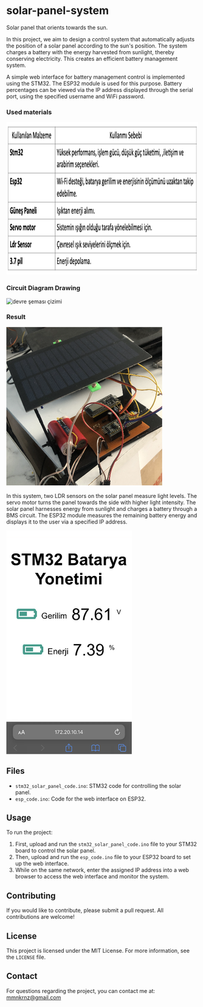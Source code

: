 # solar-panel-system
Solar panel that orients towards the sun.

In this project, we aim to design a control system that automatically adjusts the position of a solar panel according to the sun's position. The system charges a battery with the energy harvested from sunlight, thereby conserving electricity. This creates an efficient battery management system.

A simple web interface for battery management control is implemented using the STM32. The ESP32 module is used for this purpose. Battery percentages can be viewed via the IP address displayed through the serial port, using the specified username and WiFi password.


<h3> Used materials </h3>
<img src="https://github.com/dilarabukerr/solar-panel-project/blob/main/kullan%C4%B1lan_malzemeler.png" alt="Kullanılan malzemeler" width="600" height="400">

<h3> Circuit Diagram Drawing </h3>
<img src="https://github.com/dilarabukerr/solar-panel-project/blob/main/devre_semas%C4%B1.png" alt="devre şeması çizimi" width="900" height="500">

<h3> Result </h3>
<img src="https://github.com/dilarabukerr/solar-panel-project/blob/main/devre2.png">

In this system, two LDR sensors on the solar panel measure light levels. The servo motor turns the panel towards the side with higher light intensity. The solar panel harnesses energy from sunlight and charges a battery through a BMS circuit. The ESP32 module measures the remaining battery energy and displays it to the user via a specified IP address.


<img src="https://github.com/dilarabukerr/solar-panel-project/blob/main/server.png" alt="server">

## Files

- `stm32_solar_panel_code.ino`: STM32 code for controlling the solar panel.
- `esp_code.ino`: Code for the web interface on ESP32.

  
## Usage

To run the project:
1. First, upload and run the `stm32_solar_panel_code.ino` file to your STM32 board to control the solar panel.
2. Then, upload and run the `esp_code.ino` file to your ESP32 board to set up the web interface.
3. While on the same network, enter the assigned IP address into a web browser to access the web interface and monitor the system.


## Contributing

If you would like to contribute, please submit a pull request. All contributions are welcome!

## License

This project is licensed under the MIT License. For more information, see the `LICENSE` file.

## Contact

For questions regarding the project, you can contact me at: [mmnkrnz@gmail.com](mailto:mmnkrnz@gmail.com)
